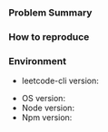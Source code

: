 <!---
Before submit please try followings to see if your problem is gone:

1. login agian:
```
leetcode login -l
```

2. run the latest code:
```
cd <your local repo>
git pull --rebase origin master
./bin/install	// install globally, OR
./bin/leetcode <command>	// run the command locally
```
-->

### Problem Summary
<!--- describe what's going wrong -->

### How to reproduce
<!--- more details will help a lot, e.g.
1. which command failed, what parameters used
2. actual/expected output
3. if possible, run command with "-vv" will give more outputs of the HTTP data, do REMEMBER to delete your cookies before paste here!!
-->

### Environment
<!--- if using latest code, you could get those info in `leetcode version -v` -->
<!--- if installed from git repo, please also provide last commit: `git rev-parse HEAD` -->
- leetcode-cli version:
<!--- e.g. mac 10.11, ubuntu 16.04, win7, etc -->
- OS version:
- Node version:
- Npm version:
